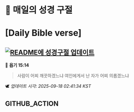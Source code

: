 # 🙏 매일의 성경 구절
# [Daily Bible verse]
## [![README에 성경구절 업데이트](https://github.com/DONGSUKA/first_test/actions/workflows/update-readme-bible.yml/badge.svg)](https://github.com/DONGSUKA/first_test/actions/workflows/update-readme-bible.yml)
<!-- START_BIBLE_VERSE -->
📖 **욥기 15:14**
> 사람이 어찌 깨끗하겠느냐 여인에게서 난 자가 어찌 의롭겠느냐

🕊️ _업데이트 시각: 2025-09-18 02:41:34 KST_
  <!-- END_BIBLE_VERSE -->
## GITHUB_ACTION
